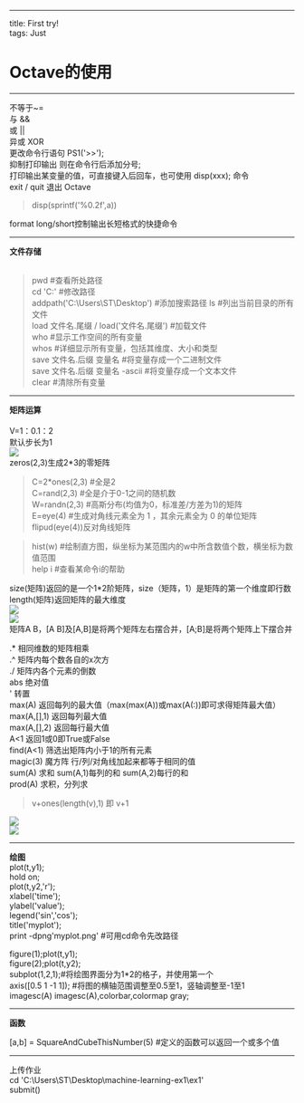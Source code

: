 ---
title: First try!<br>
tags: Just <br>


# Octave的使用 #
----------

不等于~=<br>
与     &&<br>
或  ||<br>
异或  XOR<br>
更改命令行语句 PS1('>>');<br>
抑制打印输出 则在命令行后添加分号;<br>
打印输出某变量的值，可直接键入后回车，也可使用 disp(xxx); 命令<br>
exit / quit 退出 Octave<br>
> disp(sprintf('%0.2f',a))

format long/short控制输出长短格式的快捷命令<br>

----------
**文件存储**<br><br>
>pwd #查看所处路径<br>
>cd 'C:\' #修改路径<br>
>addpath('C:\Users\ST\Desktop') #添加搜索路径
>ls #列出当前目录的所有文件<br>
>load 文件名.尾缀 / load('文件名.尾缀')  #加载文件<br>
>who #显示工作空间的所有变量<br>
>whos #详细显示所有变量，包括其维度、大小和类型<br>
>save 文件名.后缀 变量名 #将变量存成一个二进制文件<br>
>save 文件名.后缀 变量名 -ascii #将变量存成一个文本文件<br>
>clear #清除所有变量<br>


----------
**矩阵运算**<br><br>
V=1：0.1：2<br>
默认步长为1<br>
![]("octave1.png")<br>
zeros(2,3)生成2*3的零矩阵<br>
> C=2*ones(2,3) #全是2<br>
> C=rand(2,3) #全是介于0-1之间的随机数<br>
> W=randn(2,3) #高斯分布(均值为0，标准差/方差为1)的矩阵 <br>
> E=eye(4) #生成对角线元素全为 1 ，其余元素全为 0 的单位矩阵<br>
> flipud(eye(4))反对角线矩阵<br>

>hist(w) #绘制直方图，纵坐标为某范围内的w中所含数值个数，横坐标为数值范围<br>
>help i #查看某命令i的帮助<br>

size(矩阵)返回的是一个1*2阶矩阵，size（矩阵，1）是矩阵的第一个维度即行数<br>
length(矩阵)返回矩阵的最大维度<br>
![]("octave2.png")<br>
![]("octave3.png")<br>
矩阵A B，[A B]及[A,B]是将两个矩阵左右摆合并，[A;B]是将两个矩阵上下摆合并<br>

.* 相同维数的矩阵相乘<br>
.^ 矩阵内每个数各自的x次方<br>
./ 矩阵内各个元素的倒数<br>
abs 绝对值<br>
' 转置<br>
max(A) 返回每列的最大值（max(max(A))或max(A(:))即可求得矩阵最大值）<br>
max(A,[],1) 返回每列最大值<br>
max(A,[],2) 返回每行最大值<br>
A<1 返回1或0即True或False<br>
find(A<1) 筛选出矩阵内小于1的所有元素<br>
magic(3) 魔方阵 行/列/对角线加起来都等于相同的值<br>
sum(A) 求和 sum(A,1)每列的和 sum(A,2)每行的和<br>
prod(A) 求积，分列求<br>

>v+ones(length(v),1) 即 v+1<br>

![]("octave4.png")<br>
![]("octave5.png")<br>

----------
**绘图**<br>
plot(t,y1);<br>
hold on;<br>
plot(t,y2,'r');<br>
xlabel('time');<br>
ylabel('value');<br>
legend('sin','cos');<br>
title('myplot');<br>
print -dpng'myplot.png' #可用cd命令先改路径<br>

figure(1);plot(t,y1);<br>
figure(2);plot(t,y2);<br>
subplot(1,2,1);#将绘图界面分为1*2的格子，并使用第一个<br>
axis([0.5 1 -1 1]); #将图的横轴范围调整至0.5至1，竖轴调整至-1至1<br>
imagesc(A)
imagesc(A),colorbar,colormap gray;


----------
**函数**<br>

[a,b] = SquareAndCubeThisNumber(5) #定义的函数可以返回一个或多个值<br>

----------

上传作业<br>
cd 'C:\Users\ST\Desktop\machine-learning-ex1\ex1'<br>
submit()<br>